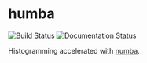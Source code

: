# humba

[![Build Status](https://dev.azure.com/ddavis0485/humba/_apis/build/status/douglasdavis.humba?branchName=master)](https://dev.azure.com/ddavis0485/humba/_build/latest?definitionId=2&branchName=master)
[![Documentation Status](https://readthedocs.org/projects/humba/badge/?version=latest)](https://humba.readthedocs.io/en/latest/?badge=latest)

Histogramming accelerated with [numba](http://numba.pydata.org/).

